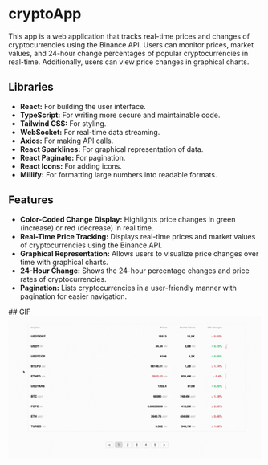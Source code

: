 ﻿# cryptoApp

This app is a web application that tracks real-time prices and changes of cryptocurrencies using the Binance API. Users can monitor prices, market values, and 24-hour change percentages of popular cryptocurrencies in real-time. Additionally, users can view price changes in graphical charts.

## Libraries

- **React:** For building the user interface.
- **TypeScript:** For writing more secure and maintainable code.
- **Tailwind CSS:** For styling.
- **WebSocket:** For real-time data streaming.
- **Axios:** For making API calls.
- **React Sparklines:** For graphical representation of data.
- **React Paginate:** For pagination.
- **React Icons:** For adding icons.
- **Millify:** For formatting large numbers into readable formats.

## Features

- **Color-Coded Change Display:** Highlights price changes in green (increase) or red (decrease) in real time.
- **Real-Time Price Tracking:** Displays real-time prices and market values of cryptocurrencies using the Binance API.
- **Graphical Representation:** Allows users to visualize price changes over time with graphical charts.
- **24-Hour Change:** Shows the 24-hour percentage changes and price rates of cryptocurrencies.
- **Pagination:** Lists cryptocurrencies in a user-friendly manner with pagination for easier navigation.

## GIF
<img src='screen.gif'>
